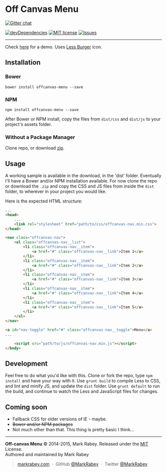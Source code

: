 Off Canvas Menu
==============
[![Gitter chat](https://badges.gitter.im/MarkRabey/offcanvas-menu.png)](https://gitter.im/MarkRabey/offcanvas-menu "Gitter chat")

[![devDependencies](https://david-dm.org/MarkRabey/offcanvas-menu/dev-status.svg)](https://david-dm.org/MarkRabey/offcanvas-menu#info=devDependencies&view=table) [![MIT license](http://img.shields.io/badge/license-MIT-brightgreen.svg)](http://opensource.org/licenses/MIT) [![Issues](http://img.shields.io/github/issues/MarkRabey/offcanvas-menu.svg)]( https://github.com/MarkRabey/offcanvas-menu/issues )
___

Check [here](http://markrabey.github.io/offcanvas-menu/) for a demo.
Uses [Less Burger](https://github.com/MarkRabey/less-burger) icon.

## Installation
### Bower

	bower install offcanvas-menu --save

### NPM

	npm install offcanvas-menu --save

After Bower or NPM install, copy the files from `dist/css` and `dist/js` to your project's assets folder.

### Without a Package Manager
Clone repo, or download [zip](https://github.com/MarkRabey/offcanvas-menu/archive/master.zip).

## Usage
A working sample is available in the download, in the 'dist' folder.
Eventually I'll have a Bower and/or NPM installation available. For now clone the repo or download the `.zip` and copy the CSS and JS files from inside the `dist` folder, to wherever in your project you would like.

Here is the expected HTML structure:

```html
...
<head>
	...
	<link rel="stylesheet" href="path/to/css/offcanvas-nav.min.css">
</head>

<nav class="offcanvas-nav">
	<ul class="offcanvas-nav__list">
		<li class="offcanvas-nav__item">
			<a href="#" class="offcanvas-nav__link">Item 1</a>
		</li>
		<li class="offcanvas-nav__item">
			<a href="#" class="offcanvas-nav__link">Item 2</a>
		</li>
		<li class="offcanvas-nav__item">
			<a href="#" class="offcanvas-nav__link">Item 3</a>
		</li>
		<li class="offcanvas-nav__item">
			<a href="#" class="offcanvas-nav__link">Item 4</a>
		</li>
		<li class="offcanvas-nav__item">
			<a href="#" class="offcanvas-nav__link">Item 5</a>
		</li>
	</ul>
</nav>

<a id="nav-toggle" href="#" class="offcanvas-nav__toggle">Menu</a>
...

	<script src="path/to/js/offcanvas-nav.min.js"></script>
</body>
```

## Development
Feel free to do what you'd like with this. Clone or fork the repo, type `npm install` and have your way with it. Use `grunt build` to compile Less to CSS, and lint and minify JS, and update the `dist` folder. Use `grunt default` to run the build, and continue to watch the Less and JavaScript files for changes.

## Coming soon
* Fallback CSS for older versions of IE - maybe.
* ~~Bower and/or NPM packages~~
* Not much other than that. This thing is pretty basic I think...

---
**Off-canvas Menu** © 2014-2015, Mark Rabey. Released under the [MIT] License.<br>
Authored and maintained by Mark Rabey

> [markrabey.com](http://markrabey.com) &nbsp;&middot;&nbsp;
> GitHub [@MarkRabey](https://github.com/MarkRabey) &nbsp;&middot;&nbsp;
> Twitter [@MarkRabey](https://twitter.com/MarkRabey)

[MIT]: http://mit-license.org/
